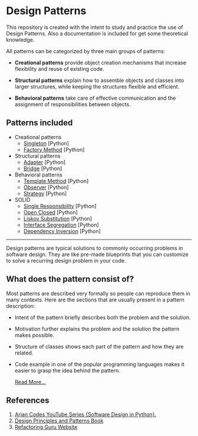 Design Patterns
================

This repository is created with the intent to study and practice the use of Design Patterns. Also a 
documentation is included for get some theoretical knowledge.

All patterns can be categorized by three main groups of patterns:

+ **Creational patterns** provide object creation mechanisms that increase flexibility and reuse of existing code.

+ **Structural patterns** explain how to assemble objects and classes into larger structures, while keeping the
    structures flexible and efficient.

+ **Behavioral patterns** take care of effective communication and the assignment of responsibilities between objects.

Patterns included
------------------
+ Creational patterns
  + [Singleton](https://github.com/Sergio2409/design_patterns/blob/master/creational/singleton/doc.md) [Python]
  + [Factory Method](https://github.com/Sergio2409/design_patterns/blob/master/creational/factory_method/doc.md) [Python]
+ Structural patterns
  + [Adapter](https://github.com/Sergio2409/design_patterns/blob/master/structural/adapter/doc.md) [Python]
  + [Bridge](https://github.com/Sergio2409/design_patterns/blob/master/structural/bridge/doc.md) [Python]
+ Behavioral patterns
  + [Template Method](https://github.com/Sergio2409/design_patterns/blob/master/behavioral/template_method/doc.md) [Python]
  + [Observer](https://github.com/Sergio2409/design_patterns/blob/master/behavioral/observer/doc.md) [Python]
  + [Strategy](https://github.com/Sergio2409/design_patterns/blob/master/behavioral/strategy/doc.md) [Python]
+ SOLID
  + [Single Responsibility](https://github.com/Sergio2409/design_patterns/blob/master/solid/1_single_responsibility/doc.md) [Python]
  + [Open Closed](https://github.com/Sergio2409/design_patterns/blob/master/solid/2_open_closed/doc.md) [Python]
  + [Liskov Substitution](https://github.com/Sergio2409/design_patterns/blob/master/solid/3_liskov_substitution/doc.md) [Python]
  + [Interface Segregation](https://github.com/Sergio2409/design_patterns/blob/master/solid/4_interface_segregation/doc.md) [Python]
  + [Dependency Inversion](https://github.com/Sergio2409/design_patterns/blob/master/solid/5_dependency_inversion/doc.md) [Python]


-------------------------------------------------------------------------
Design patterns are typical solutions to commonly occurring problems in
software design. They are like pre-made blueprints that you can customize
to solve a recurring design problem in your code.

What does the pattern consist of?
--------------------------------

Most patterns are described very formally so people can reproduce them in many contexts. Here are the sections that are
usually present in a pattern description:

+ Intent of the pattern briefly describes both the problem and the solution.
+ Motivation further explains the problem and the solution the pattern makes possible.
+ Structure of classes shows each part of the pattern and how they are related.
+ Code example in one of the popular programming languages makes it easier to grasp the idea behind the pattern.

    [Read More...](https://refactoring.guru/design-patterns/what-is-pattern)


References
----------
1. [Arjan Codes YouTube Series {Software Design in Python}.](https://refactoring.guru/design-patterns/what-is-pattern) 
2. [Design Principles and Patterns Book](http://staff.cs.utu.fi/~jounsmed/doos_06/material/DesignPrinciplesAndPatterns.pdf)
3. [Refactoring Guru Website](https://refactoring.guru/)